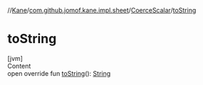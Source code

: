 //[Kane](../../index.md)/[com.github.jomof.kane.impl.sheet](../index.md)/[CoerceScalar](index.md)/[toString](to-string.md)



# toString  
[jvm]  
Content  
open override fun [toString](to-string.md)(): [String](https://kotlinlang.org/api/latest/jvm/stdlib/kotlin/-string/index.html)  



